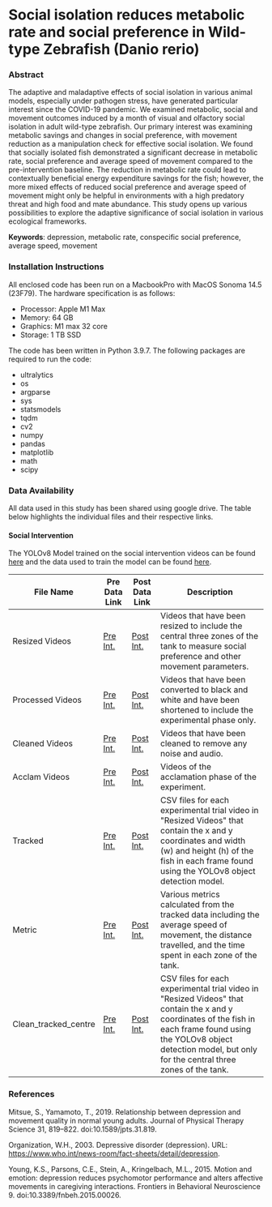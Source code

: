 # Social isolation reduces metabolic rate and social preference in Wild-type Zebrafish (Danio rerio)

### Abstract
The adaptive and maladaptive effects of social isolation in various animal models, especially under pathogen stress, have generated particular interest since the COVID-19 pandemic. We examined metabolic, social and movement outcomes induced by a month of visual and olfactory social isolation in adult wild-type zebrafish. Our primary interest was examining metabolic savings and changes in social preference, with movement reduction as a manipulation check for effective social isolation. We found that socially isolated fish demonstrated a significant decrease in metabolic rate, social preference and average speed of movement compared to the pre-intervention baseline. The reduction in metabolic rate could lead to contextually beneficial energy expenditure savings for the fish; however, the more mixed effects of reduced social preference and average speed of movement might only be helpful in environments with a high predatory threat and high food and mate abundance. This study opens up various possibilities to explore the adaptive significance of social isolation in various ecological frameworks. 


  **Keywords**: depression, metabolic rate, conspecific social preference, average speed, movement

### Installation Instructions
All enclosed code has been run on a MacbookPro with MacOS Sonoma 14.5 (23F79). The hardware specification is as follows:
- Processor: Apple M1 Max
- Memory: 64 GB
- Graphics: M1 max 32 core
- Storage: 1 TB SSD

The code has been written in Python 3.9.7. The following packages are required to run the code:
- ultralytics
- os
- argparse
- sys
- statsmodels
- tqdm
- cv2
- numpy
- pandas
- matplotlib
- math
- scipy

### Data Availability
All data used in this study has been shared using google drive. The table below highlights the individual files and their respective links.


#### Social Intervention
The YOLOv8 Model trained on the social intervention videos can be found [here](https://drive.google.com/drive/folders/10Bkl8kBM74vEmtIeUuORWO_nc9xfl5-F?usp=drive_link) and the data used to train the model can be found [here](https://drive.google.com/drive/folders/1rutZ2ZI_6izhsX85QmAQ5CMy_p1GOSz9?usp=drive_link).

| File Name             | Pre Data Link | Post Data Link | Description |
| ---                   | --- | --- | --- |
| Resized Videos        | [Pre Int.](https://drive.google.com/drive/folders/1InvCmmiufIhScINKdL5kejQo9ot7DpA1?usp=drive_link) | [Post Int.](https://drive.google.com/drive/folders/1zLIvxjNIOjWiWiNLb-zL8hCB9aiyq_N-?usp=drive_link) | Videos that have been resized to include the central three zones of the tank to measure social preference and other movement parameters.
| Processed Videos      | [Pre Int.](https://drive.google.com/drive/folders/1e0sugPf621fXVNzGQYnUCP9j2ZGpCGSO?usp=drive_link) | [Post Int.](https://drive.google.com/drive/folders/1X4RrokqIBMWsXwkwPwVuUOWNHIx_l6al?usp=drive_link) | Videos that have been converted to black and white and have been shortened to include the experimental phase only.
| Cleaned Videos        | [Pre Int.](https://drive.google.com/open?id=1duvvpnEsKycGZE8ku2AcdTn6OQcB02q8&usp=drive_copy)       | [Post Int.](https://drive.google.com/drive/folders/1_zScuIbrozIQhjblO_HOPopQyb9fCfRF?usp=drive_link) | Videos that have been cleaned to remove any noise and audio.
| Acclam Videos         | [Pre Int.](https://drive.google.com/drive/folders/1sx26zzC5aUNR0-sfsfjIqeCvEukNrgO_?usp=drive_link) | [Post Int.](https://drive.google.com/drive/folders/1qan7uxR_-hQ56Hm_aDevwo2RIzOOqXgF?usp=drive_link) | Videos of the acclamation phase of the experiment.
| Tracked               | [Pre Int.](https://drive.google.com/drive/folders/1RbhYiJA02lqnpEXYHR-KN__x-mWy92o4?usp=drive_link) | [Post Int.](https://drive.google.com/drive/folders/1JyO6fzugw0Ks1DJmbqI1r3b_7IYroRyW?usp=drive_link) | CSV files for each experimental trial video in "Resized Videos" that contain the x and y coordinates and width (w) and height (h) of the fish in each frame found using the YOLOv8 object detection model.
| Metric                | [Pre Int.](https://drive.google.com/drive/folders/13Aaoiieo0spnL71L16kmb0zR3-n1GmSJ?usp=drive_link) | [Post Int.](https://drive.google.com/drive/folders/1OAXHo3IBRwCT2JEZ0p4lQ-EUBBd3DCvZ?usp=drive_link) | Various metrics calculated from the tracked data including the average speed of movement, the distance travelled, and the time spent in each zone of the tank.
| Clean_tracked_centre  | [Pre Int.](https://drive.google.com/drive/folders/1qBUjYO9oeB5g8GdneQ92av2cCdhbZVyg?usp=drive_link) | [Post Int.](https://drive.google.com/drive/folders/1Y6vM7Kt7xB46L-Ct0lPD-Qc5IagPo0z-?usp=drive_link) | CSV files for each experimental trial video in "Resized Videos" that contain the x and y coordinates of the fish in each frame found using the YOLOv8 object detection model, but only for the central three zones of the tank.




### References
Mitsue, S., Yamamoto, T., 2019. Relationship between depression and movement quality in normal young adults. Journal of Physical Therapy Science 31, 819–822. doi:10.1589/jpts.31.819.

Organization, W.H., 2003. Depressive disorder (depression). URL: https://www.who.int/news-room/fact-sheets/detail/depression. 

Young, K.S., Parsons, C.E., Stein, A., Kringelbach, M.L., 2015. Motion and emotion: depression reduces psychomotor performance and alters affective movements in caregiving interactions. Frontiers in Behavioral Neuroscience 9. doi:10.3389/fnbeh.2015.00026.
